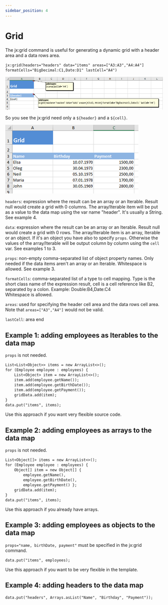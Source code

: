 ```yaml
---
sidebar_position: 4
---
```


# Grid

The jx:grid command is useful for generating a dynamic grid with a header area and a data rows area.

```
jx:grid(headers="headers" data="items" areas=["A3:A3","A4:A4"] formatCells="BigDecimal:C1,Date:D1" lastCell="A4")
```

![template](../img/grid-1.png)

So you see the jx:grid need only a `${header}` and a `${cell}`.

![result](../img/grid-2.png)

`headers`: expression where the result can be an array or an Iterable. Result null would create a grid with 0 columns.
The array/Iterable item will be put as a value to the data map using the var name "header". It's usually a String. See example 4.

`data`: expression where the result can be an array or an Iterable. Result null would create a grid with 0 rows.
The array/Iterable item is an array, Iterable or an object. If it's an object you have also to specify `props`. Otherwise
the values of the array/Iterable will be output column by column using the `cell` var. See examples 1 to 3.

`props`: non-empty comma-separated list of object property names. Only needed if the data items aren't an array or an Iterable.
Whitespace is allowed.
See example 3.

`formatCells`: comma-separated list of a type to cell mapping. Type is the short class name of the expression result,
cell is a cell reference like B2, separated by a colon. Example: Double:B4,Date:C4 <br/>
Whitespace is allowed.

`areas`: used for specifying the header cell area and the data rows cell area. Note that `areas=["A3","A4"]` would not be valid.

`lastCell`: area end

## Example 1: adding employees as Iterables to the data map

`props` is not needed.

```
List<List<Object>> items = new ArrayList<>();
for (Employee employee : employees) {
    List<Object> item = new ArrayList<>();
    item.add(employee.getName());
    item.add(employee.getBirthDate());
    item.add(employee.getPayment());
    gridData.add(item);
}
data.put("items", items);
```

Use this approach if you want very flexible source code.

## Example 2: adding employees as arrays to the data map

`props` is not needed.

```
List<Object[]> items = new ArrayList<>();
for (Employee employee : employees) {
    Object[] item = new Object[] {
        employee.getName(),
        employee.getBirthDate(),
        employee.getPayment() };
    gridData.add(item);
}
data.put("items", items);
```

Use this approach if you already have arrays.

## Example 3: adding employees as objects to the data map

`props="name, birthDate, payment"` must be specified in the jx:grid command.

```
data.put("items", employees);
```

Use this approach if you want to be very flexible in the template.

## Example 4: adding headers to the data map

```
data.put("headers", Arrays.asList("Name", "Birthday", "Payment"));
```
